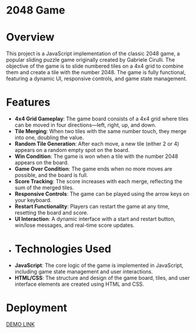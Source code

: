 # 2048 Game
# Overview
This project is a JavaScript implementation of the classic 2048 game, a popular sliding puzzle game originally created by Gabriele Cirulli. The objective of the game is to slide numbered tiles on a 4x4 grid to combine them and create a tile with the number 2048. The game is fully functional, featuring a dynamic UI, responsive controls, and game state management.

# Features
- **4x4 Grid Gameplay**: The game board consists of a 4x4 grid where tiles can be moved in four directions—left, right, up, and down.
- **Tile Merging**: When two tiles with the same number touch, they merge into one, doubling the value.
- **Random Tile Generation**: After each move, a new tile (either 2 or 4) appears on a random empty spot on the board.
- **Win Condition**: The game is won when a tile with the number 2048 appears on the board.
- **Game Over Condition**: The game ends when no more moves are possible, and the board is full.
- **Score Tracking**: The score increases with each merge, reflecting the sum of the merged tiles.
- **Responsive Controls**: The game can be played using the arrow keys on your keyboard.
- **Restart Functionality**: Players can restart the game at any time, resetting the board and score.
- **UI Interaction**: A dynamic interface with a start and restart button, win/lose messages, and real-time score updates.
- # Technologies Used
- **JavaScript**: The core logic of the game is implemented in JavaScript, including game state management and user interactions.
- **HTML/CSS**: The structure and design of the game board, tiles, and user interface elements are created using HTML and CSS.
# Deployment
[DEMO LINK](https://sa4ok-1.github.io/JS_2048_GAME/)
